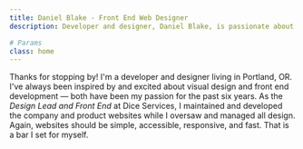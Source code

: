 ```yaml
---
title: Daniel Blake - Front End Web Designer
description: Developer and designer, Daniel Blake, is passionate about building responsive and accessible websites.

# Params
class: home
---
```


Thanks for stopping by! I'm a developer and designer living in Portland,&nbsp;OR. I've always been inspired by and excited about visual design and front end development &mdash; both have been my passion for the past six years. As the <i>Design Lead and Front End</i> at Dice Services, I maintained and developed the company and product websites while I oversaw and managed all design. Again, websites should be simple, accessible, responsive, and&nbsp;fast. That is a bar I set for&nbsp;myself.
